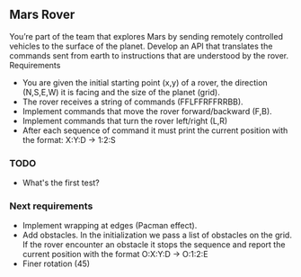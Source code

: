 ## Mars Rover

You’re part of the team that explores Mars by sending remotely controlled vehicles to the surface of the planet. Develop an API that translates the commands sent from earth to instructions that are understood by the rover.
Requirements

- You are given the initial starting point (x,y) of a rover, the direction (N,S,E,W) it is facing and the size of the planet (grid).
- The rover receives a string of commands (FFLFFRFFRRBB).
- Implement commands that move the rover forward/backward (F,B).
- Implement commands that turn the rover left/right (L,R)
- After each sequence of command it must print the current position with the format: X:Y:D -> 1:2:S

### TODO
- What's the first test?













































































### Next requirements
- Implement wrapping at edges (Pacman effect).
- Add obstacles. In the initialization we pass a list of obstacles on the grid. If the rover encounter an obstacle it stops the sequence and report the current position with the format O:X:Y:D -> O:1:2:E
- Finer rotation (45)